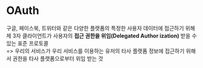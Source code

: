 # OAuth   
구글, 페이스북, 트위터와 같은 다양한 플랫폼의 특정한 사용자 데이터에 접근하기 위해 제 3자 클라이언트가 사용자의 **접근 권한을 위임(Delegated Author ization)** 받을 수 있는 표준 프로토콜   
=> 우리의 서비스가 우리 서비스를 이용하는 유저의 타사 플랫폼 정보에 접근하기 위해서 권한을 타사 플랫폼으로부터 위임 받는 것   
